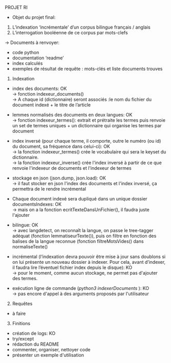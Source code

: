 PROJET RI

- Objet du projet final:
1. L’indexation ‘incrémentale’ d’un corpus bilingue français / anglais
2. L’interrogation booléenne de ce corpus par mots-clefs

→ Documents à renvoyer:
- code python
- documentation ‘readme’
- index calculés
- exemples de résultat de requête : mots-clés et liste documents trouves

1. Indexation

- index des documents: OK  
→ fonction indexeur_documents()  
→ A chaque id (dictionnaire) seront associés :le nom du fichier du document indexé + le titre de l’article  

- lemmes normalisés des documents en deux langues: OK  
→ fonction indexeur_termes(): extrait et prétraite les termes puis renvoie un set de termes uniques + un dictionnaire qui organise les termes par document   

- index inversé (pour chaque terme, il comporte, outre le numéro (ou id) du document, sa fréquence dans celui-ci): OK  
→ la fonction indexeur_termes() crée le vocabulaire qui sera le keyset du dictionnaire.  
→ la fonction indexeur_inverse() crée l'index inversé à partir de ce que renvoie l'indexeur de documents et l'indexeur de termes  

- stockage en json (json.dump, json.load): OK  
→ il faut stocker en json l'index des documents et l'index inversé, ça permettra de le rendre incrémental  

- Chaque document indexé sera dupliqué dans un unique dossier documentsIndexes: OK  
→ mais on a la fonction ecritTexteDansUnFichier(), il faudra juste l'ajouter  

- bilingue: OK  
→ avec langdetect, on reconnaît la langue, on passe le tree-tagger adéquat (fonction lemmatiseurTexte()), puis on filtre en fonction des balises de la langue reconnue (fonction filtreMotsVides() dans  normaliseTexte()  

- incrémental (l’indexation devra pouvoir être mise à jour sans doublons si on lui présente un nouveau dossier à indexer. Pour cela, avant d’indexer, il faudra lire l’éventuel fichier index depuis le disque): KO  
→ pour le moment, comme aucun stockage, ne permet pas d'ajouter des termes.  

- exécution ligne de commande (_python3 indexerDocuments <chemin de dossier>_): KO  
→ pas encore d'appel à des arguments proposés par l'utilisateur  



2. Requêtes

- à faire

3. Finitions

- création de logs: KO  
- try/except
- rédaction du README
- commenter, organiser, nettoyer code
- présenter un exemple d'utilisation
